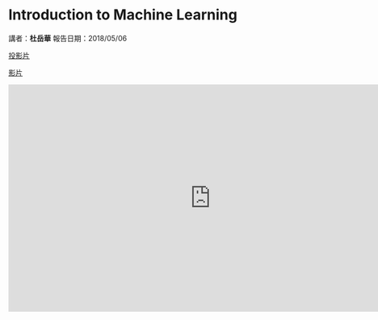 # Introduction to Machine Learning

講者：**杜岳華**
報告日期：2018/05/06

[投影片](https://github.com/forrestning/PyToychTaichungMeetUp/raw/master/MeetUp01/20180506_data-science-and-machine-learning.pptx)

[影片](https://www.youtube.com/watch?v=fTaZTDyzbXg&feature=youtu.be)
<iframe 
    height=450 
    width=800 
    src=https://youtu.be/fTaZTDyzbXg" 
    frameborder=0 
    allowfullscreen>
</iframe>